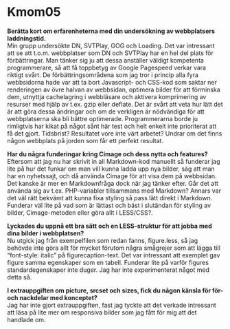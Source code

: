 Kmom05
===============================

**Berätta kort om erfarenheterna med din undersökning av webbplatsers laddningstid.**  
Min grupp undersökte DN, SVTPlay, GOG och Loading. Det var intressant att se att t.o.m. webbplatser 
som DN och SVTPlay har en hel del plats för förbättringar. Man tänker sig ju att dessa anställer 
väldigt kompetenta programmerare, så att få toppbetyg av Google Pagespeed verkar vara riktigt svårt. 
De förbättringsområdena som jag tror i princip alla fyra webbsidorna hade var att ta bort Javascript- 
och CSS-kod som saktar ner renderingen av övre halvan av webbsidan, optimera bilder för att förminska 
dem, utnyttja cachelagring i webbläsare och aktivera komprimering av resurser med hjälp av t.ex. gzip 
eller deflate. Det är svårt att veta hur lätt det är att göra dessa ändringar och om de verkligen är 
nödvändiga för att webbplatserna ska bli bättre optimerade. Programmerarna borde ju rimligtvis har 
kikat på något sånt här test och helt enkelt inte prioriterat att få det gjort. Tidsbrist? Resultatet 
vore inte värt arbetet? Undrar om det finns någon webbplats på jorden som får ett perfekt resultat.




**Har du några funderingar kring Cimage och dess nytta och features?**  
Eftersom att jag nu har skrivit in all Markdown-kod manuellt så funderar jag lite på hur det funkar om 
man vill kunna ladda upp nya bilder, säg att man har en nyhetssajt, och då använda Cimage för att visa 
dem på webbsidan. Det kanske är mer en Markdownfråga dock när jag tänker efter. Går det att använda sig 
av t.ex. PHP-variabler tillsammans med Markdown? Annars var det väl rätt bekvämt att kunna fixa styling 
så pass lätt direkt i Markdown. Funderar väl lite på vad som är lättast och bäst i slutändan för styling 
av bilder, Cimage-metoden eller göra allt i LESS/CSS?.


**Lyckades du uppnå ett bra sätt och en LESS-struktur för att jobba med dina bilder i webbplatsen?**  
Nu utgick jag från exempelfilen som redan fanns, figure.less, så jag behövde inte göra allt för mycket 
förutom några smågrejer som att lägga till “font-style: italic” på figurecaption-text. Det var intressant 
att exemplet gav figure samma egenskaper som en tabell. Funderar lite på varför figures standardegenskaper 
inte duger. Jag har inte experimenterat något med detta så.




**I extrauppgiften om picture, srcset och sizes, fick du någon känsla för för- och nackdelar med konceptet?**  
Jag har inte gjort extrauppgiften, fast jag tyckte att det verkade intressant att läsa på lite mer om 
responsiva bilder som jag fått för mig att det handlade om.
